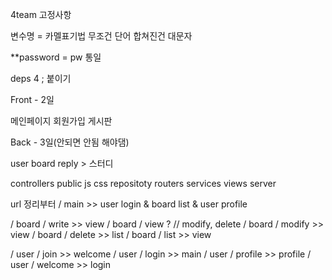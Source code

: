 4team 고정사항

변수명 = 카멜표기법 무조건 단어 합쳐진건 대문자

\*\*password = pw 통일

deps 4 ; 붙이기

Front - 2일

메인페이지 회원가입 게시판

Back - 3일(안되면 안됨 해야댐)

user board reply > 스터디

controllers
public js css
repositoty
routers
services
views
server

url 정리부터
/ main >> user login & board list & user profile

/ board / write >> view
/ board / view ? // modify, delete
/ board / modify >> view
/ board / delete >> list
/ board / list >> view

/ user / join >> welcome
/ user / login >> main
/ user / profile >> profile
/ user / welcome >> login
